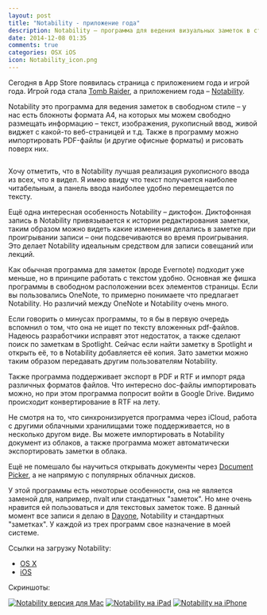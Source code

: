 ```yaml
---
layout: post
title: "Notability - приложение года"
description: Notability – программа для ведения визуальных заметок в стиле OneNote для Mac, iPad и iPhone, с синхронизацией через iCloud
date: 2014-12-08 01:35
comments: true
categories: OSX iOS
icon: Notability_icon.png
---
```


Сегодня в App Store появилась страница с приложением года и игрой года. Игрой года стала [Tomb Raider](https://itunes.apple.com/ru/app/tomb-raider/id625206080?mt=12&at=10lbPv), а приложением года – [Notability](https://itunes.apple.com/ru/app/notability/id736189492?mt=12&at=10lbPv).

Notability это программа для ведения заметок в свободном стиле – у нас есть блокноты формата A4, на которых мы можем свободно размещать информацию – текст, изображения, рукописный ввод, живой виджет с какой-то веб-страницей и т.д. Также в программу можно импортировать PDF-файлы (и другие офисные форматы) и рисовать поверх них.

<a class="screenshot" href="http://monosnap.com/image/ILFpYc6EviCQjpx1pdpcZKMjtMMhSj.png" rel="screenshot" title=""><img src="http://monosnap.com/image/ILFpYc6EviCQjpx1pdpcZKMjtMMhSj.png" alt="" /></a>

Хочу отметить, что в Notability лучшая реализация рукописного ввода из всех, что я видел. Я имею ввиду что текст получается наиболее читабельным, а панель ввода наиболее удобно перемещается по тексту.

Ещё одна интересная особенность Notability – диктофон. Диктофонная запись в Notability привязывается к истории редактирования заметки, таким образом можно видеть какие изменения делались в заметке при проигрывании записи – они подсвечиваются во время проигрывания. Это делает Notability идеальным средством для записи совещаний или лекций.

Как обычная программа для заметок (вроде Evernote) подходит уже меньше, но в принципе работать с текстом удобно. Основная же фишка программы в свободном расположении всех элементов страницы. Если вы пользовались OneNote, то примерно понимаете что предлагает Notability. Но различий между OneNote и Notability очень много.

Если говорить о минусах программы, то я бы в первую очередь вспомнил о том, что она не ищет по тексту вложенных pdf-файлов. Надеюсь разработчики исправят этот недостаток, а также сделают поиск по заметкам в Spotlight. Сейчас если найти заметку в Spotlight и открыть её, то в Notability добавляется её копия. Зато заметки можно таким образом передавать другим пользователям Notability.

Также программа поддерживает экспорт в PDF и RTF и импорт ряда различных форматов файлов. Что интересно doc-файлы импортировать можно, но при этом программа попросит войти в Google Drive. Видимо происходит конвертирование в RTF на лету.

Не смотря на то, что синхронизируется программа через iCloud, работа с другими облачными хранилищами тоже поддерживается, но в несколько другом виде. Вы можете импортировать в Notability документ из облаков, а также программа может автоматически экспортировать заметки в облака.

Ещё не помешало бы научиться открывать документы через [Document Picker](https://dayone.me/WQjzcc), а не напрямую с популярных облачных дисков.

У этой программы есть некоторые особенности, она не является заменой для, например, nvalt или стандатных "заметок". Но мне очень нравится ей пользоваться и для текстовых заметок тоже. В данный момент все записи я делаю в [Dayone](https://itunes.apple.com/ru/app/day-one-zurnal-dnevnik/id422304217?mt=12&at=10lbPv), Notability и стандартных "заметках". У каждой из трех программ свое назначение в моей системе.

Ссылки на загрузку Notability:

- [OS X](https://itunes.apple.com/ru/app/notability/id736189492?mt=12&at=10lbPv)
- [iOS](https://itunes.apple.com/ru/app/notability/id360593530?mt=8&at=10lbPv)

Скриншоты:

<a class="screenshot" href="http://monosnap.com/image/EkYksa3ws5sQei6mQzrD9pAXcubGEt.png" rel="screenshot" title="Notability версия для Mac"><img src="http://monosnap.com/image/EkYksa3ws5sQei6mQzrD9pAXcubGEt.png" alt="Notability версия для Mac" /></a>
<a class="screenshot" href="http://monosnap.com/image/exs4W3uylhI8qJ2ipa5un7zTw5YexG.png" rel="screenshot" title="Notability на iPad"><img src="http://monosnap.com/image/exs4W3uylhI8qJ2ipa5un7zTw5YexG.png" alt="Notability на iPad" /></a>
<a class="screenshot" href="http://monosnap.com/image/YR3cHxQn2OIJH6epCiGalj3joYLhoe.png" rel="screenshot" title="Notability на iPhone"><img src="http://monosnap.com/image/YR3cHxQn2OIJH6epCiGalj3joYLhoe.png" alt="Notability на iPhone" /></a>
